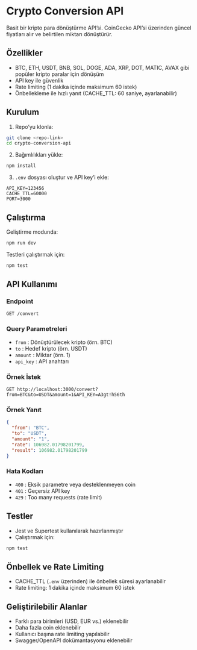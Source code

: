 # Crypto Conversion API

Basit bir kripto para dönüştürme API’si. CoinGecko API’si üzerinden güncel fiyatları alır ve belirtilen miktarı dönüştürür.

## Özellikler

- BTC, ETH, USDT, BNB, SOL, DOGE, ADA, XRP, DOT, MATIC, AVAX gibi popüler kripto paralar için dönüşüm
- API key ile güvenlik
- Rate limiting (1 dakika içinde maksimum 60 istek)
- Önbellekleme ile hızlı yanıt (CACHE_TTL: 60 saniye, ayarlanabilir)

## Kurulum

1. Repo’yu klonla:
```bash
git clone <repo-link>
cd crypto-conversion-api
```

2. Bağımlılıkları yükle:
```bash
npm install
```

3. `.env` dosyası oluştur ve API key’i ekle:
```
API_KEY=123456
CACHE_TTL=60000
PORT=3000
```

## Çalıştırma

Geliştirme modunda:
```bash
npm run dev
```

Testleri çalıştırmak için:
```bash
npm test
```

## API Kullanımı

### Endpoint
```
GET /convert
```

### Query Parametreleri
- `from` : Dönüştürülecek kripto (örn. BTC)  
- `to` : Hedef kripto (örn. USDT)  
- `amount` : Miktar (örn. 1)  
- `api_key` : API anahtarı

### Örnek İstek
```
GET http://localhost:3000/convert?from=BTC&to=USDT&amount=1&API_KEY=A3gt!h56th
```

### Örnek Yanıt
```json
{
  "from": "BTC",
  "to": "USDT",
  "amount": "1",
  "rate": 106982.01798201799,
  "result": 106982.01798201799
}
```

### Hata Kodları
- `400` : Eksik parametre veya desteklenmeyen coin
- `401` : Geçersiz API key
- `429` : Too many requests (rate limit)

## Testler

- Jest ve Supertest kullanılarak hazırlanmıştır
- Çalıştırmak için:
```bash
npm test
```

## Önbellek ve Rate Limiting

- CACHE_TTL (`.env` üzerinden) ile önbellek süresi ayarlanabilir
- Rate limiting: 1 dakika içinde maksimum 60 istek

## Geliştirilebilir Alanlar

- Farklı para birimleri (USD, EUR vs.) eklenebilir
- Daha fazla coin eklenebilir
- Kullanıcı başına rate limiting yapılabilir
- Swagger/OpenAPI dokümantasyonu eklenebilir
